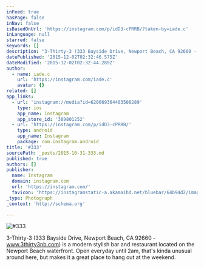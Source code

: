 ```yaml
---
inFeed: true
hasPage: false
inNav: false
isBasedOnUrl: 'https://instagram.com/p/idD3-cPRRB/?taken-by=iade.c'
inLanguage: null
starred: false
keywords: []
description: "3-Thirty-3 (333 Bayside Drive, Newport Beach, CA 92660 - www.3thirty3nb.com) is a modern stylish bar and restaurant located on the Newport Beach waterfront. Open everyday until 2am, that's kinda unusual around here, but makes it a great place to hang out at the weekend."
datePublished: '2015-12-02T02:32:46.575Z'
dateModified: '2015-12-02T02:32:44.289Z'
author:
  - name: iade.c
    url: 'https://instagram.com/iade.c'
    avatar: {}
related: []
app_links:
  - url: 'instagram://media?id=620669364403508289'
    type: ios
    app_name: Instagram
    app_store_id: '389801252'
  - url: 'https://instagram.com/p/idD3-cPRRB/'
    type: android
    app_name: Instagram
    package: com.instagram.android
title: '#333'
sourcePath: _posts/2015-10-31-333.md
published: true
authors: []
publisher:
  name: Instagram
  domain: instagram.com
  url: 'https://instagram.com/'
  favicon: 'https://instagramstatic-a.akamaihd.net/bluebar/64b94d2/images/ico/favicon.ico'
_type: Photograph
_context: 'http://schema.org'

---
```

![#333](https://scontent.cdninstagram.com/hphotos-xfp1/t51.2885-15/e15/1538523_1377230655855748_2035237797_n.jpg)

3-Thirty-3 (333 Bayside Drive, Newport Beach, CA 92660 - www.3thirty3nb.com) is a modern stylish bar and restaurant located on the Newport Beach waterfront. Open everyday until 2am, that's kinda unusual around here, but makes it a great place to hang out at the weekend.